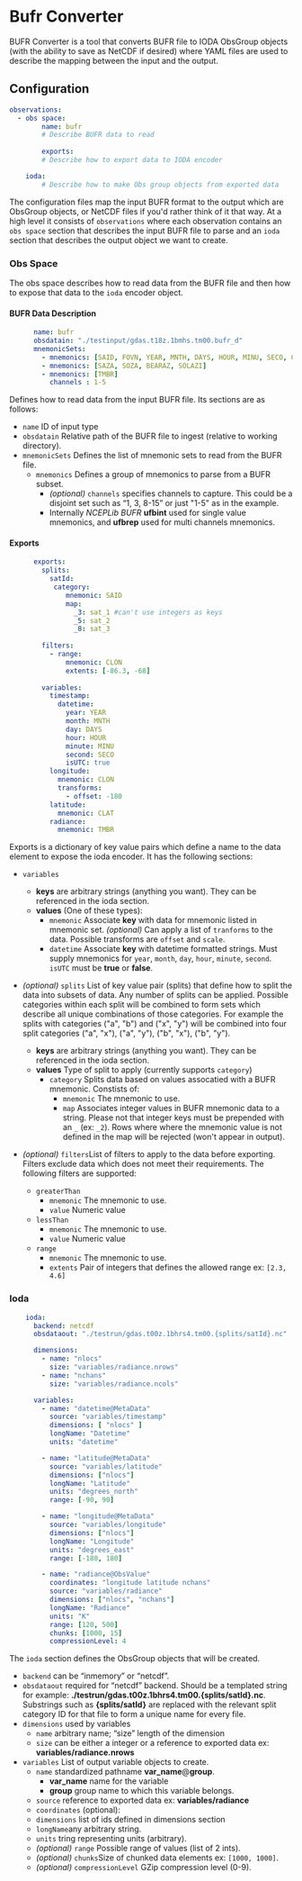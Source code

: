 # Bufr Converter

BUFR Converter is a tool that converts BUFR file to IODA ObsGroup objects (with the ability to save 
as NetCDF if desired) where YAML files are used to describe the mapping between the input and the 
output.

## Configuration

```yaml
observations:
  - obs space:
        name: bufr
        # Describe BUFR data to read
        
        exports:
        # Describe how to export data to IODA encoder

    ioda:
        # Describe how to make Obs group objects from exported data
```

The configuration files map the input BUFR format to the output which are ObsGroup objects, or 
NetCDF files if you'd rather think of it that way. At a high level it consists of `observations` 
where each observation contains an `obs space` section that describes the input BUFR file to parse
and an `ioda` section that describes the output object we want to create.

### Obs Space

The obs space describes how to read data from the BUFR file and then how to expose that data to the
`ioda` encoder object.

#### BUFR Data Description

```yaml
      name: bufr
      obsdatain: "./testinput/gdas.t18z.1bmhs.tm00.bufr_d"
      mnemonicSets:
        - mnemonics: [SAID, FOVN, YEAR, MNTH, DAYS, HOUR, MINU, SECO, CLAT, CLON, CLATH, CLONH, HOLS]
        - mnemonics: [SAZA, SOZA, BEARAZ, SOLAZI]
        - mnemonics: [TMBR]
          channels : 1-5
```

Defines how to read data from the input BUFR file. Its sections are as follows:

* `name` ID of input type
* `obsdatain` Relative path of the BUFR file to ingest (relative to working directory).
* `mnemonicSets` Defines the list of mnemonic sets to read from the BUFR file.
  * `mnemonics` Defines a group of mnemonics to parse from a BUFR subset. 
    * _(optional)_ `channels` specifies channels to capture. This could be a disjoint set such as 
      “1, 3, 8-15” or just "1-5" as in the example.
    * Internally _NCEPLib BUFR_ **ufbint** used for single value mnemonics, and **ufbrep** used for 
      multi channels mnemonics.

#### Exports

```yaml
      exports:
        splits:
          satId:
           category:
              mnemonic: SAID
              map: 
                _3: sat_1 #can't use integers as keys
                _5: sat_2
                _8: sat_3
                
        filters:
          - range:
              mnemonic: CLON
              extents: [-86.3, -68]
              
        variables:
          timestamp:
            datetime:
              year: YEAR
              month: MNTH
              day: DAYS
              hour: HOUR
              minute: MINU
              second: SECO
              isUTC: true
          longitude:
            mnemonic: CLON
            transforms:
              - offset: -180
          latitude:
            mnemonic: CLAT
          radiance:
            mnemonic: TMBR
```
Exports is a dictionary of key value pairs which define a name to the data element to expose the 
ioda encoder. It has the following sections:


* `variables`
  * **keys** are arbitrary strings (anything you want). They can be referenced in the ioda section.
  * **values** (One of these types):
    * `mnemonic` Associate **key** with data for mnemonic listed in mnemonic set. _(optional)_ Can 
      apply a list of `tranforms` to the data. Possible transforms are `offset` and `scale`.
    * `datetime` Associate **key** with datetime formatted strings. Must supply mnemonics for 
      `year`, `month`, `day`, `hour`, `minute`, `second`. `isUTC` must be **true** or **false**.
      

* _(optional)_ `splits` List of key value pair (splits) that define how to split the data into 
  subsets of data. Any number of splits can be applied. Possible categories within each split will 
  be combined to form sets which describe all unique combinations of those categories. For example 
  the splits with categories ("a", "b") and ("x", "y") will be combined into four split categories 
  ("a", "x"), ("a", "y"), ("b", "x"), ("b", "y").
  * **keys** are arbitrary strings (anything you want). They can be referenced in the ioda section.
  * **values** Type of split to apply (currently supports `category`)
    * `category` Splits data based on values assocatied with a BUFR mnemonic. Constists of:
      * `mnemonic` The mnemonic to use.
      * `map` Associates integer values in BUFR mnemonic data to a string. Please not that integer
        keys must be prepended with an `_` (ex: `_2`). Rows where where the mnemonic value is not 
        defined in the map will be rejected (won't appear in output).
  

* _(optional)_ `filters`List of filters to apply to the data before exporting. Filters exclude data
  which does not meet their requirements. The following filters are supported:
    * `greaterThan`
      * `mnemonic` The mnemonic to use.
      * `value` Numeric value
    * `lessThan`
      * `mnemonic` The mnemonic to use.
      * `value` Numeric value
    * `range`
      * `mnemonic` The mnemonic to use.
      * `extents` Pair of integers that defines the allowed range ex: `[2.3, 4.6]`
  

### Ioda

```yaml
    ioda:
      backend: netcdf
      obsdataout: "./testrun/gdas.t00z.1bhrs4.tm00.{splits/satId}.nc"

      dimensions:
        - name: "nlocs"
          size: "variables/radiance.nrows"
        - name: "nchans"
          size: "variables/radiance.ncols"

      variables:
        - name: "datetime@MetaData"
          source: "variables/timestamp"
          dimensions: [ "nlocs" ]
          longName: "Datetime"
          units: "datetime"

        - name: "latitude@MetaData"
          source: "variables/latitude"
          dimensions: ["nlocs"]
          longName: "Latitude"
          units: "degrees_north"
          range: [-90, 90]

        - name: "longitude@MetaData"
          source: "variables/longitude"
          dimensions: ["nlocs"]
          longName: "Longitude"
          units: "degrees_east"
          range: [-180, 180]

        - name: "radiance@ObsValue"
          coordinates: "longitude latitude nchans"
          source: "variables/radiance"
          dimensions: ["nlocs", "nchans"]
          longName: "Radiance"
          units: "K"
          range: [120, 500]
          chunks: [1000, 15]
          compressionLevel: 4
```

The `ioda` section defines the ObsGroup objects that will be created. 

* `backend` can be “inmemory” or “netcdf”.
* `obsdataout` required for “netcdf” backend. Should be a templated string for example: 
  **./testrun/gdas.t00z.1bhrs4.tm00.{splits/satId}.nc**. Substrings such as **{splits/satId}** are 
  replaced with the relevant split category ID for that file to form a unique name for every file.
* `dimensions` used by variables
    * `name` arbitrary name; “size” length of the dimension
    * `size` can be either a integer or a reference to exported data ex: 
      **variables/radiance.nrows**
* `variables` List of output variable objects to create.
  * `name` standardized pathname **var_name**@**group**. 
    * **var_name** name for the variable
    * **group** group name to which this variable belongs.
  * `source` reference to exported data ex: **variables/radiance**
  * `coordinates` (optional):
  * `dimensions` list of ids defined in dimensions section
  * `longName`any arbitrary string.
  * `units` tring representing units (arbitrary).
  * _(optional)_ `range` Possible range of values (list of 2 ints).
  * _(optional)_ `chunks`Size of chunked data elements ex: `[1000, 1000]`.
  * _(optional)_ `compressionLevel` GZip compression level (0-9).
  

